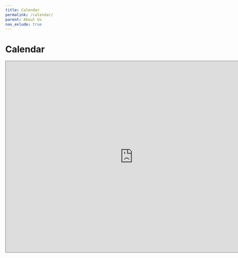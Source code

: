 ```yaml
---
title: Calendar
permalink: /calendar/
parent: About Us
nav_exlude: true
---
```


# Calendar

<iframe src="https://calendar.google.com/calendar/embed?height=600&amp;wkst=1&amp;bgcolor=%23ffffff&amp;ctz=America%2FNew_York&amp;src=Yml6b3BzQG9iYWRhLmlv&amp;color=%23039BE5" style="border:solid 1px #777" width="800" height="600" frameborder="0" scrolling="no"></iframe>

